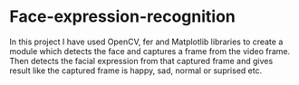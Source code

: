 # Face-expression-recognition

In this project I have used OpenCV, fer and Matplotlib libraries to create a module which detects the face and captures a frame from the video frame. Then detects the facial expression from that captured frame and gives result like the captured frame is happy, sad, normal or suprised etc.
